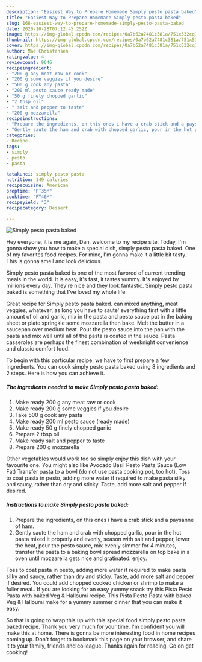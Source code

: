 ```yaml
---
description: "Easiest Way to Prepare Homemade Simply pesto pasta baked"
title: "Easiest Way to Prepare Homemade Simply pesto pasta baked"
slug: 168-easiest-way-to-prepare-homemade-simply-pesto-pasta-baked
date: 2020-10-28T07:12:45.252Z
image: https://img-global.cpcdn.com/recipes/0a7b62a7481c381a/751x532cq70/simply-pesto-pasta-baked-recipe-main-photo.jpg
thumbnail: https://img-global.cpcdn.com/recipes/0a7b62a7481c381a/751x532cq70/simply-pesto-pasta-baked-recipe-main-photo.jpg
cover: https://img-global.cpcdn.com/recipes/0a7b62a7481c381a/751x532cq70/simply-pesto-pasta-baked-recipe-main-photo.jpg
author: Mae Christensen
ratingvalue: 4
reviewcount: 9646
recipeingredient:
- "200 g any meat raw or cook"
- "200 g some veggies if you desire"
- "500 g cook any pasta"
- "200 ml pesto sauce ready made"
- "50 g finely chopped garlic"
- "2 tbsp oil"
- " salt and pepper to taste"
- "200 g mozzarella"
recipeinstructions:
- "Prepare the ingredients, on this ones i have a crab stick and a paysanne of ham."
- "Gently saute the ham and crab with chopped garlic, pour in the hot pasta mixed it properly and evenly, season with salt and pepper, lower the heat, pour the pesto sauce, mix evenly simmer for 4 minutes, transfer the pasta to a baking bowl spread mozzarella on top bake in a oven until mozzarella gets nice and gratinated. enjoy."
categories:
- Recipe
tags:
- simply
- pesto
- pasta

katakunci: simply pesto pasta 
nutrition: 149 calories
recipecuisine: American
preptime: "PT35M"
cooktime: "PT46M"
recipeyield: "3"
recipecategory: Dessert

---
```



![Simply pesto pasta baked](https://img-global.cpcdn.com/recipes/0a7b62a7481c381a/751x532cq70/simply-pesto-pasta-baked-recipe-main-photo.jpg)

Hey everyone, it is me again, Dan, welcome to my recipe site. Today, I'm gonna show you how to make a special dish, simply pesto pasta baked. One of my favorites food recipes. For mine, I'm gonna make it a little bit tasty. This is gonna smell and look delicious.

Simply pesto pasta baked is one of the most favored of current trending meals in the world. It is easy, it's fast, it tastes yummy. It's enjoyed by millions every day. They're nice and they look fantastic. Simply pesto pasta baked is something that I've loved my whole life.

Great recipe for Simply pesto pasta baked. can mixed anything, meat veggies, whatever, as long you have to saute&#39; everything first with a little amount of oil and garlic, mix in the pasta and pesto sauce put in the baking sheet or plate springkle some mozzarella then bake. Melt the butter in a saucepan over medium heat. Pour the pesto sauce into the pan with the pasta and mix well until all of the pasta is coated in the sauce. Pasta casseroles are perhaps the finest combination of weeknight convenience and classic comfort food.


To begin with this particular recipe, we have to first prepare a few ingredients. You can cook simply pesto pasta baked using 8 ingredients and 2 steps. Here is how you can achieve it.

<!--inarticleads1-->

##### The ingredients needed to make Simply pesto pasta baked:

1. Make ready 200 g any meat raw or cook
1. Make ready 200 g some veggies if you desire
1. Take 500 g cook any pasta
1. Make ready 200 ml pesto sauce (ready made)
1. Make ready 50 g finely chopped garlic
1. Prepare 2 tbsp oil
1. Make ready  salt and pepper to taste
1. Prepare 200 g mozzarella


Other vegetables would work too so simply enjoy this dish with your favourite one. You might also like Avocado Basil Pesto Pasta Sauce (Low Fat) Transfer pasta to a bowl (do not use pasta cooking pot, too hot). Toss to coat pasta in pesto, adding more water if required to make pasta silky and saucy, rather than dry and sticky. Taste, add more salt and pepper if desired. 

<!--inarticleads2-->

##### Instructions to make Simply pesto pasta baked:

1. Prepare the ingredients, on this ones i have a crab stick and a paysanne of ham.
1. Gently saute the ham and crab with chopped garlic, pour in the hot pasta mixed it properly and evenly, season with salt and pepper, lower the heat, pour the pesto sauce, mix evenly simmer for 4 minutes, transfer the pasta to a baking bowl spread mozzarella on top bake in a oven until mozzarella gets nice and gratinated. enjoy.


Toss to coat pasta in pesto, adding more water if required to make pasta silky and saucy, rather than dry and sticky. Taste, add more salt and pepper if desired. You could add chopped cooked chicken or shrimp to make a fuller meal.. If you are looking for an easy yummy snack try this Pista Pesto Pasta with baked Veg &amp; Halloumi recipe. This Pista Pesto Pasta with baked Veg &amp; Halloumi make for a yummy summer dinner that you can make it easy. 

So that is going to wrap this up with this special food simply pesto pasta baked recipe. Thank you very much for your time. I'm confident you will make this at home. There is gonna be more interesting food in home recipes coming up. Don't forget to bookmark this page on your browser, and share it to your family, friends and colleague. Thanks again for reading. Go on get cooking!
